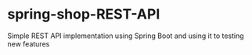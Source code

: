 # spring-shop-REST-API
Simple REST API implementation using Spring Boot and using it to testing new features
